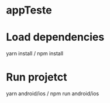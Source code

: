# appTeste


# Load dependencies

yarn install / npm install

# Run projetct
yarn android/ios / npm run android/ios
